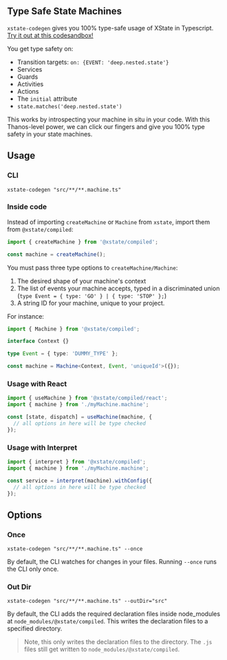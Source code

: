 ## Type Safe State Machines

`xstate-codegen` gives you 100% type-safe usage of XState in Typescript. [Try it out at this codesandbox!](https://codesandbox.io/s/xstate-codegen-example-7etw2?file=/src/demo.machine.ts)

You get type safety on:

- Transition targets: `on: {EVENT: 'deep.nested.state'}`
- Services
- Guards
- Activities
- Actions
- The `initial` attribute
- `state.matches('deep.nested.state')`

This works by introspecting your machine in situ in your code. With this Thanos-level power, we can click our fingers and give you 100% type safety in your state machines.

## Usage

### CLI

`xstate-codegen "src/**/**.machine.ts"`

### Inside code

Instead of importing `createMachine` or `Machine` from `xstate`, import them from `@xstate/compiled`:

```ts
import { createMachine } from '@xstate/compiled';

const machine = createMachine();
```

You must pass three type options to `createMachine/Machine`:

1. The desired shape of your machine's context
2. The list of events your machine accepts, typed in a discriminated union (`type Event = { type: 'GO' } | { type: 'STOP' };`)
3. A string ID for your machine, unique to your project.

For instance:

```ts
import { Machine } from '@xstate/compiled';

interface Context {}

type Event = { type: 'DUMMY_TYPE' };

const machine = Machine<Context, Event, 'uniqueId'>({});
```

### Usage with React

```ts
import { useMachine } from '@xstate/compiled/react';
import { machine } from './myMachine.machine';

const [state, dispatch] = useMachine(machine, {
  // all options in here will be type checked
});
```

### Usage with Interpret

```ts
import { interpret } from '@xstate/compiled';
import { machine } from './myMachine.machine';

const service = interpret(machine).withConfig({
  // all options in here will be type checked
});
```

## Options

### Once

`xstate-codegen "src/**/**.machine.ts" --once`

By default, the CLI watches for changes in your files. Running `--once` runs the CLI only once.

### Out Dir

`xstate-codegen "src/**/**.machine.ts" --outDir="src"`

By default, the CLI adds the required declaration files inside node_modules at `node_modules/@xstate/compiled`. This writes the declaration files to a specified directory.

> Note, this only writes the declaration files to the directory. The `.js` files still get written to `node_modules/@xstate/compiled`.
